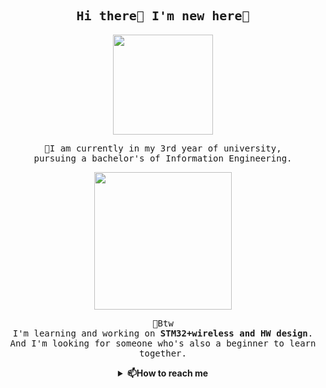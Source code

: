 <h2 align="center">
  <samp>
    <font size="5">Hi there👋 I'm new here🌱</font>
  </samp>
</h2>
<p align="center">
  <samp>
    <img src="https://mmbiz.qpic.cn/mmbiz_gif/kEZDpicq4atiaHlvppHuocibvH7bgWOmZUu3ibtyGOzL1h9qDAHTSe5HT2N0dUpqTzBRMw8twntOfo3Ak3hh1ibiaVqA/640?wx_fmt=gif&wxfrom=5&wx_lazy=1" width="160px" align="center">
  </samp>
</p>

<p align="center">
  <samp>
    🔭I am currently in my 3rd year of university,
    <br>pursuing a bachelor's of Information Engineering.
  </samp>
</p>

<p align="center">
  <samp>
    <img src="https://mmbiz.qpic.cn/mmbiz_gif/kEZDpicq4atjQQzCwp8fmHe73RaUa7bBOgv4WBg65bvicfktEJ9oedKkApTZHM2IlWEeRrQ8IZsO6nHvEWVbfAJA/640?wx_fmt=gif&wxfrom=5&wx_lazy=1" width="220px" align="center">
  </samp>
</p>

<p align="center">
  <samp>
    💬Btw
    <br>I'm learning and working on <b>STM32+wireless and HW design</b>.
    <br>And I'm looking for someone who's also a beginner to learn together.
  </samp>
</p>
<details align="center">
  <summary><b>📫How to reach me</b></summary>
        Email: PetraS_2003@outlook.com
        <br>Instagram: <a href="https://www.instagram.com/petra_hy_/">Petra_HY_</a>
            </ul>
</details>
